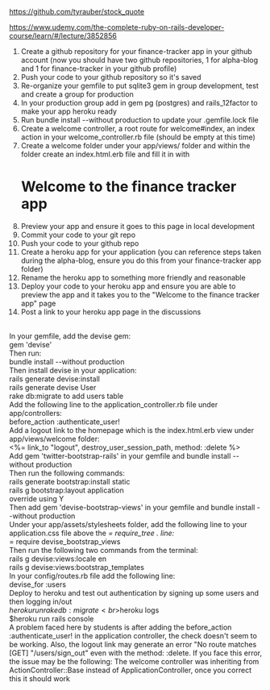 https://github.com/tyrauber/stock_quote

https://www.udemy.com/the-complete-ruby-on-rails-developer-course/learn/#/lecture/3852856

1. Create a github repository for your finance-tracker app in your github account (now you should have two github repositories, 1 for alpha-blog and 1 for finance-tracker in your github profile)
2. Push your code to your github repository so it's saved
3. Re-organize your gemfile to put sqlite3 gem in group development, test and create a group for production
4. In your production group add in gem pg (postgres) and rails_12factor to make your app heroku ready
5. Run bundle install --without production to update your .gemfile.lock file
6. Create a welcome controller, a root route for welcome#index, an index action in your welcome_controller.rb file (should be empty at this time)
7. Create a welcome folder under your app/views/ folder and within the folder create an index.html.erb file and fill it in with <h1>Welcome to the finance tracker app</h1>
8. Preview your app and ensure it goes to this page in local development
9. Commit your code to your git repo
10. Push your code to your github repo
11. Create a heroku app for your application (you can reference steps taken during the alpha-blog, ensure you do this from your finance-tracker app folder)
12. Rename the heroku app to something more friendly and reasonable
13. Deploy your code to your heroku app and ensure you are able to preview the app and it takes you to the "Welcome to the finance tracker app" page
14. Post a link to your heroku app page in the discussions

<br>In your gemfile, add the devise gem:
<br>gem 'devise'
<br>Then run:
<br>bundle install --without production
<br>Then install devise in your application:
<br>rails generate devise:install
<br>rails generate devise User
<br>rake db:migrate to add users table
<br>Add the following line to the application_controller.rb file under app/controllers:
<br>before_action :authenticate_user!
<br>Add a logout link to the homepage which is the index.html.erb view under app/views/welcome folder:
<br><%= link_to "logout", destroy_user_session_path, method: :delete %>
<br>Add gem 'twitter-bootstrap-rails' in your gemfile and bundle install --without production
<br>Then run the following commands:
<br>rails generate bootstrap:install static
<br>rails g bootstrap:layout application
<br>override using Y
<br>Then add gem 'devise-bootstrap-views' in your gemfile and bundle install --without production
<br>Under your app/assets/stylesheets folder, add the following line to your application.css file above the *= require_tree . line:
<br>*= require devise_bootstrap_views
<br>Then run the following two commands from the terminal:
<br>rails g devise:views:locale en
<br>rails g devise:views:bootstrap_templates
<br>In your config/routes.rb file add the following line:
<br>devise_for :users
<br>Deploy to heroku and test out authentication by signing up some users and then logging in/out
<br>$heroku run rake db:migrate
<br>$heroku logs
<br>$heroku run rails console
<br>A problem faced here by students is after adding the before_action :authenticate_user! in the application controller, the check doesn't seem to be working. Also, the logout link may generate an error "No route matches [GET] "/users/sign_out" even with the method: :delete. If you face this error, the issue may be the following: The welcome controller was inheriting from ActionController::Base instead of ApplicationController, once you correct this it should work
<br>
